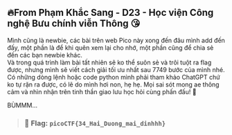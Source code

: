 ## 🔥From Phạm Khắc Sang - D23 - Học viện Công nghệ Bưu chính viễn Thông 😘
Mình cũng là newbie, các bài trên web Pico này xong đến đâu mình add đến đấy, một phần là để khi quên xem lại cho nhớ, một phần cũng để chia sẻ đến các bạn newbie khác.  
Và trong quá trình làm bài tất nhiên sẽ ko thể suôn sẻ và trôi tuột ra flag được, nhưng mình sẽ viết cách giải tối ưu nhất sau 7749 bước của mình nhé.  
Có những dòng lệnh hoặc code python mình phải tham khảo ChatGPT chứ ko tự rặn ra được, có lẽ do mình hơi non, hẹ hẹ.
Mọi sai sót mong ae thông cảm và nhìn nhận trên tinh thần giao lưu học hỏi cùng phấn đấu! 🫡  

BÙMMM...  

> ### 🎯 Flag: `picoCTF{34_Hai_Duong_mai_dinhhh}`
